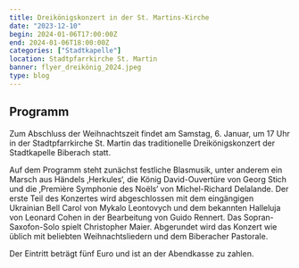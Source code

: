 ```yaml
---
title: Dreikönigskonzert in der St. Martins-Kirche
date: "2023-12-10"
begin: 2024-01-06T17:00:00Z
end: 2024-01-06T18:00:00Z
categories: ["Stadtkapelle"]
location: Stadtpfarrkirche St. Martin
banner: flyer_dreikönig_2024.jpeg
type: blog
---
```

## Programm

Zum Abschluss der Weihnachtszeit findet am Samstag, 6. Januar, um 17 Uhr in der Stadtpfarrkirche
St. Martin das traditionelle Dreikönigskonzert der Stadtkapelle Biberach statt.

Auf dem Programm steht zunächst festliche Blasmusik, unter anderem ein Marsch aus Händels
‚Herkules‘, die König David-Ouvertüre von Georg Stich und die ‚Première Symphonie des Noëls‘ von
Michel-Richard Delalande. Der erste Teil des Konzertes wird abgeschlossen mit dem eingängigen
Ukrainian Bell Carol von Mykalo Leontovych und dem bekannten Halleluja von Leonard Cohen in der
Bearbeitung von Guido Rennert. Das Sopran-Saxofon-Solo spielt Christopher Maier.
Abgerundet wird das Konzert wie üblich mit beliebten Weihnachtsliedern und dem Biberacher
Pastorale.

Der Eintritt beträgt fünf Euro und ist an der Abendkasse zu zahlen.
